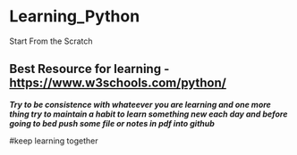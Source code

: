 # Learning_Python
Start From the Scratch

## Best Resource for learning - https://www.w3schools.com/python/

***Try to be consistence with whateever you are learning and one more thing try to maintain a habit to learn something new each day and before going to bed push some file or notes in pdf into github***

#keep learning together
